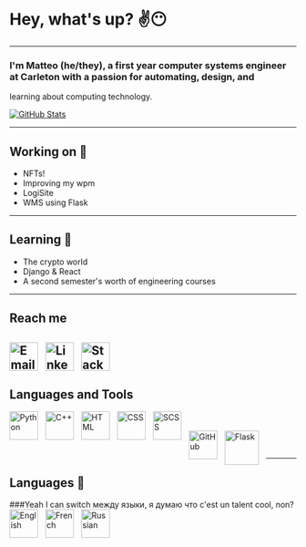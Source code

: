 # Hey, what's up? ✌😶

---

### I'm Matteo (he/they), a first year computer systems engineer at Carleton with a passion for automating, design, and
learning about computing technology.

[![GitHub Stats](https://github-readme-stats.vercel.app/api?username=linguini1&theme=dark&hide=issues,contribs)](https://github.com/anuraghazra/github-readme-stats)

---
## Working on 🧩
- NFTs!
- Improving my wpm
- LogiSite
- WMS using Flask
---
## Learning 🌱
- The crypto world
- Django & React
- A second semester's worth of engineering courses
---
## Reach me
[<img align="left" style="padding-right:10px" alt="Email" width="50px" src="https://cdn-icons.flaticon.com/png/512/2504/premium/2504727.png?token=exp=1642445106~hmac=d8d203af30bacb5b5ef6873bce2d6f7f" />][email]
[<img align="left" style="padding-right:10px" alt="LinkedIn" width="50px" src="https://cdn-icons.flaticon.com/png/512/3536/premium/3536505.png?token=exp=1642445084~hmac=bcf7af5f8a8c02016c82ed7557313d13" />][linkedin]
[<img align="left" style="padding-right:10px" alt="StackOverflow" width="50px" src="https://cdn-icons-png.flaticon.com/512/2111/2111628.png" />][stackoverflow]
<br /><br />
---
## Languages and Tools
<!--Languages-->
<img align="left" style="padding-right:10px" alt="Python" width="50px" src="https://cdn-icons-png.flaticon.com/512/5968/5968350.png" />
<img align="left" style="padding-right:10px" alt="C++" width="50px" src="https://cdn-icons-png.flaticon.com/512/6132/6132222.png" />
<img align="left" style="padding-right:10px" alt="HTML" width="50px" src="https://cdn-icons-png.flaticon.com/512/1051/1051277.png" />
<img align="left" style="padding-right:10px" alt="CSS" width="50px" src="https://cdn-icons-png.flaticon.com/512/732/732190.png" />
<img align="left" style="padding-right:10px" alt="SCSS" width="50px" src="https://cdn-icons-png.flaticon.com/512/5968/5968358.png" />
<br /><br />

<!--Tools-->
<img align="left" style="padding-right:10px" alt="GitHub" width="50px" src="https://cdn-icons.flaticon.com/png/512/3291/premium/3291667.png?token=exp=1642445984~hmac=c3d0fe7fc77fe0757c0fe315668c1ea0" />
<img align="left" style="padding-right:10px" alt="Flask" width="60px" src="https://miro.medium.com/max/800/1*Q5EUk28Xc3iCDoMSkrd1_w.png" />
<br /><br />

---

## Languages 💬
###Yeah I can switch между языки, я думаю что c'est un talent cool, non?
<img align="left" style="padding-right:10px" alt="English" width="50px" src="https://cdn-icons-png.flaticon.com/512/330/330442.png" />
<img align="left" style="padding-right:10px" alt="French" width="50px" src="https://cdn-icons-png.flaticon.com/512/330/330490.png" />
<img align="left" style="padding-right:10px" alt="Russian" width="50px" src="https://cdn-icons-png.flaticon.com/512/330/330437.png" />
<br />



<!--Links-->
[stackoverflow]: https://stackexchange.com/users/20225296/linguini
[linkedin]: https://www.linkedin.com/in/matteo-golin-94118021b/
[email]: matteo.golin@gmail.com